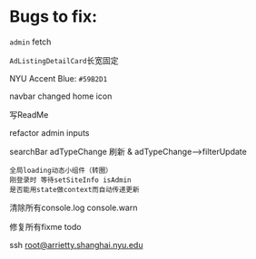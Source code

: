# Bugs to fix:

`admin` fetch

`AdListingDetailCard`长宽固定

NYU Accent Blue: `#59B2D1`

navbar changed home icon

写ReadMe

refactor admin inputs

searchBar adTypeChange 刷新 & adTypeChange-->filterUpdate

    全局loading动态小组件（转圈）
    刚登录时 等待setSiteInfo isAdmin
    是否能用state做context而自动传递更新

清除所有console.log console.warn

修复所有fixme todo


ssh root@arrietty.shanghai.nyu.edu

